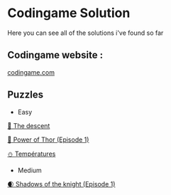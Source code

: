 
# Codingame Solution

Here you can see all of the solutions i've found so far




## Codingame website : 
[codingame.com](https://www.codingame.com)
## Puzzles

 - Easy

[🗻 The descent](https://www.)

[🔨 Power of Thor (Episode 1)](https://github.com/MattFreelanceWeb/codingameSolution/blob/main/Puzzles/Easy/PowerOfThor.js)

[⛄ Températures](https://www.)

- Medium

[🌒 Shadows of the knight (Episode 1)](https://github.com/MattFreelanceWeb/codingameSolution/blob/main/Puzzles/Medium/ShadowsOfTheKnight.js)

